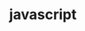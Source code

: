 ---
layout: list
title: javascript
slug: javascript
category: devlog
menu: false
order: 1
description: >
  자바스크립트에 관련된 기술을 담아두는 곳.
---